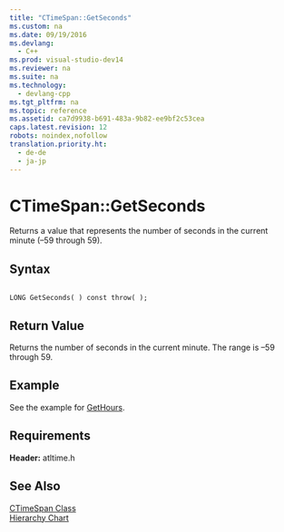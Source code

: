 ```yaml
---
title: "CTimeSpan::GetSeconds"
ms.custom: na
ms.date: 09/19/2016
ms.devlang: 
  - C++
ms.prod: visual-studio-dev14
ms.reviewer: na
ms.suite: na
ms.technology: 
  - devlang-cpp
ms.tgt_pltfrm: na
ms.topic: reference
ms.assetid: ca7d9938-b691-483a-9b82-ee9bf2c53cea
caps.latest.revision: 12
robots: noindex,nofollow
translation.priority.ht: 
  - de-de
  - ja-jp
---
```

# CTimeSpan::GetSeconds
Returns a value that represents the number of seconds in the current minute (–59 through 59).  
  
## Syntax  
  
```  
  
LONG GetSeconds( ) const throw( );  
```  
  
## Return Value  
 Returns the number of seconds in the current minute. The range is –59 through 59.  
  
## Example  
 See the example for [GetHours](../vs140/CTimeSpan--GetHours.md).  
  
## Requirements  
 **Header:** atltime.h  
  
## See Also  
 [CTimeSpan Class](../vs140/CTimeSpan-Class.md)   
 [Hierarchy Chart](../vs140/Hierarchy-Chart.md)